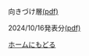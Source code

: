 
向きづけ層[(pdf)](ori-shv/ori-shv.pdf)

2024/10/16発表分[(pdf)](20241016/20241016.pdf)

[ホームにもどる](../index.md)